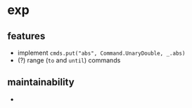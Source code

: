 # exp

## features
- implement `cmds.put("abs", Command.UnaryDouble, _.abs)`
- (?) range (`to` and `until`) commands


## maintainability
-
